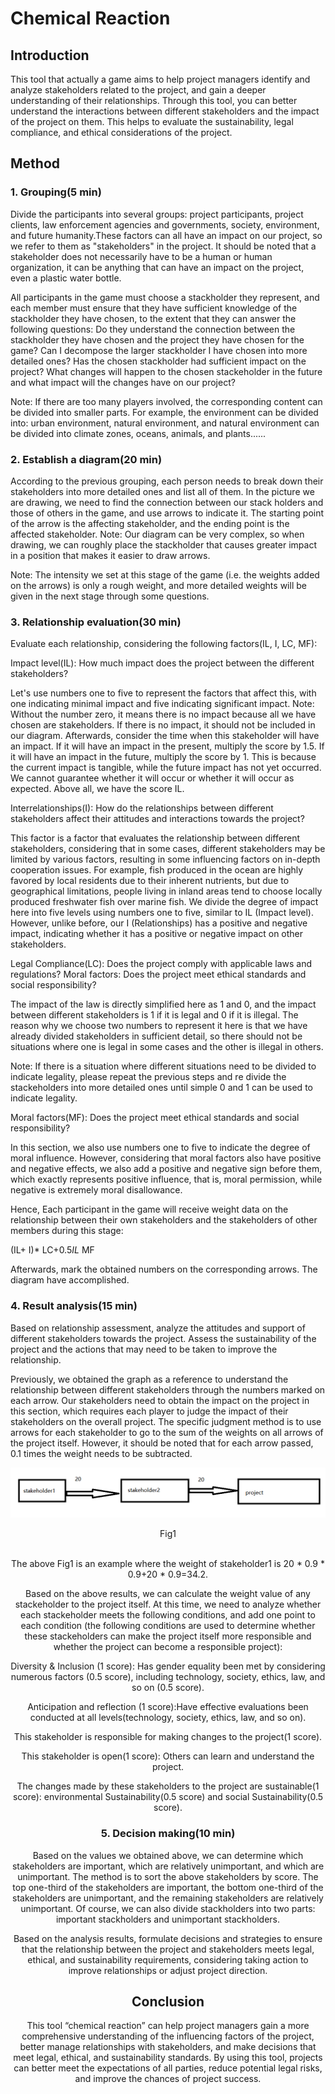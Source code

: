 
# Chemical Reaction 

## Introduction

This tool that actually a game aims to help project managers identify and analyze stakeholders related to the project, and gain a deeper understanding of their relationships\. Through this tool, you can better understand the interactions between different stakeholders and the impact of the project on them\. This helps to evaluate the sustainability, legal compliance, and ethical considerations of the project\.

## Method

### 1. Grouping\(5 min\)

Divide the participants into several groups: project participants, project clients, law enforcement agencies and governments, society, environment, and future humanity\.These factors can all have an impact on our project, so we refer to them as "stakeholders" in the project. It should be noted that a stakeholder does not necessarily have to be a human or human organization, it can be anything that can have an impact on the project, even a plastic water bottle.

All participants in the game must choose a stackholder they represent, and each member must ensure that they have sufficient knowledge of the stackholder they have chosen, to the extent that they can answer the following questions: Do they understand the connection between the stackholder they have chosen and the project they have chosen for the game? Can I decompose the larger stackholder I have chosen into more detailed ones? Has the chosen stackholder had sufficient impact on the project? What changes will happen to the chosen stackeholder in the future and what impact will the changes have on our project?

Note: If there are too many players involved, the corresponding content can be divided into smaller parts\. For example, the environment can be divided into: urban environment, natural environment, and natural environment can be divided into climate zones, oceans, animals, and plants\.\.\.\.\.\.

### 2. Establish a diagram\(20 min\)

According to the previous grouping, each person needs to break down their stakeholders into more detailed ones and list all of them. In the picture we are drawing, we need to find the connection between our stack holders and those of others in the game, and use arrows to indicate it. The starting point of the arrow is the affecting stakeholder, and the ending point is the affected stakeholder. Note: Our diagram can be very complex, so when drawing, we can roughly place the stackholder that causes greater impact in a position that makes it easier to draw arrows.

Note: The intensity we set at this stage of the game (i.e. the weights added on the arrows) is only a rough weight, and more detailed weights will be given in the next stage through some questions.

### 3. Relationship evaluation\(30 min\)

Evaluate each relationship, considering the following factors(IL, I, LC, MF):

Impact level(IL): How much impact does the project between the different stakeholders? 

Let's use numbers one to five to represent the factors that affect this, with one indicating minimal impact and five indicating significant impact. Note: Without the number zero, it means there is no impact because all we have chosen are stakeholders. If there is no impact, it should not be included in our diagram. Afterwards, consider the time when this stakeholder will have an impact. If it will have an impact in the present, multiply the score by 1.5. If it will have an impact in the future, multiply the score by 1. This is because the current impact is tangible, while the future impact has not yet occurred. We cannot guarantee whether it will occur or whether it will occur as expected. Above all, we have the score IL.

Interrelationships(I): How do the relationships between different stakeholders affect their attitudes and interactions towards the project? 

This factor is a factor that evaluates the relationship between different stakeholders, considering that in some cases, different stakeholders may be limited by various factors, resulting in some influencing factors on in-depth cooperation issues. For example, fish produced in the ocean are highly favored by local residents due to their inherent nutrients, but due to geographical limitations, people living in inland areas tend to choose locally produced freshwater fish over marine fish. We divide the degree of impact here into five levels using numbers one to five, similar to IL (Impact level). However, unlike before, our I (Relationships) has a positive and negative impact, indicating whether it has a positive or negative impact on other stakeholders.

Legal Compliance(LC): Does the project comply with applicable laws and regulations? Moral factors: Does the project meet ethical standards and social responsibility?

The impact of the law is directly simplified here as 1 and 0, and the impact between different stakeholders is 1 if it is legal and 0 if it is illegal. The reason why we choose two numbers to represent it here is that we have already divided stakeholders in sufficient detail, so there should not be situations where one is legal in some cases and the other is illegal in others.

Note: If there is a situation where different situations need to be divided to indicate legality, please repeat the previous steps and re divide the stackeholders into more detailed ones until simple 0 and 1 can be used to indicate legality.

Moral factors(MF): Does the project meet ethical standards and social responsibility?

In this section, we also use numbers one to five to indicate the degree of moral influence. However, considering that moral factors also have positive and negative effects, we also add a positive and negative sign before them, which exactly represents positive influence, that is, moral permission, while negative is extremely moral disallowance.

Hence, Each participant in the game will receive weight data on the relationship between their own stakeholders and the stakeholders of other members during this stage:

(IL+ I)* LC+0.5*IL* MF

Afterwards, mark the obtained numbers on the corresponding arrows. The diagram have accomplished.

### 4. Result analysis\(15 min\)

Based on relationship assessment, analyze the attitudes and support of different stakeholders towards the project\. Assess the sustainability of the project and the actions that may need to be taken to improve the relationship\.

Previously, we obtained the graph as a reference to understand the relationship between different stakeholders through the numbers marked on each arrow. Our stakeholders need to obtain the impact on the project in this section, which requires each player to judge the impact of their stakeholders on the overall project. The specific judgment method is to use arrows for each stakeholder to go to the sum of the weights on all arrows of the project itself. However, it should be noted that for each arrow passed, 0.1 times the weight needs to be subtracted.

![avatar](./pics/stakeholder.png)
<center>Fig1<center><br/>

The above Fig1 is an example where the weight of stakeholder1 is 20 * 0.9 * 0.9+20 * 0.9=34.2.

Based on the above results, we can calculate the weight value of any stackeholder to the project itself. At this time, we need to analyze whether each stackeholder meets the following conditions, and add one point to each condition (the following conditions are used to determine whether these stackeholders can make the project itself more responsible and whether the project can become a responsible project):

Diversity & Inclusion (1 score): Has gender equality been met by considering numerous factors (0.5 score), including technology, society, ethics, law, and so on (0.5 score).

Anticipation and reflection (1 score):Have effective evaluations been conducted at all levels(technology, society, ethics, law, and so on).

This stakeholder is responsible for making changes to the project(1 score).

This stakeholder is open(1 score): Others can learn and understand the project.

The changes made by these stakeholders to the project are sustainable(1 score): environmental Sustainability(0.5 score) and social Sustainability(0.5 score).

### 5. Decision making\(10 min\)

Based on the values we obtained above, we can determine which stakeholders are important, which are relatively unimportant, and which are unimportant. The method is to sort the above stakeholders by score. The top one-third of the stakeholders are important, the bottom one-third of the stakeholders are unimportant, and the remaining stakeholders are relatively unimportant. Of course, we can also divide stackholders into two parts: important stackholders and unimportant stackholders.

Based on the analysis results, formulate decisions and strategies to ensure that the relationship between the project and stakeholders meets legal, ethical, and sustainability requirements, considering taking action to improve relationships or adjust project direction\.

## Conclusion

This tool “chemical reaction” can help project managers gain a more comprehensive understanding of the influencing factors of the project, better manage relationships with stakeholders, and make decisions that meet legal, ethical, and sustainability standards\. By using this tool, projects can better meet the expectations of all parties, reduce potential legal risks, and improve the chances of project success\.
